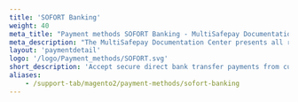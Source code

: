 ```yaml
---
title: 'SOFORT Banking'
weight: 40
meta_title: "Payment methods SOFORT Banking - MultiSafepay Documentation Center"
meta_description: "The MultiSafepay Documentation Center presents all relevant information about our Plugins and API. You can also find support pages for Payment Methods, Tools and General Questions as well as the contact details of our Support and Integration Teams."
layout: 'paymentdetail'
logo: '/logo/Payment_methods/SOFORT.svg' 
short_description: 'Accept secure direct bank transfer payments from customers in a number of European countries.'
aliases:
    - /support-tab/magento2/payment-methods/sofort-banking
---
```


